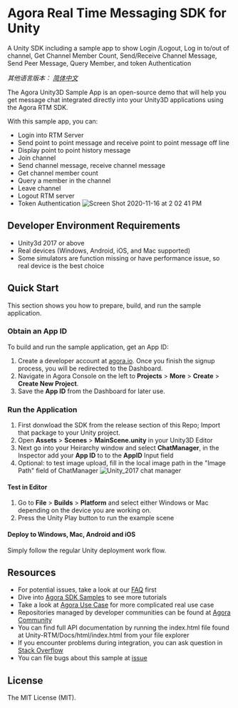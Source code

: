 # Agora Real Time Messaging SDK for Unity
A Unity SDK including a sample app to show Login /Logout, Log in to/out of channel, Get Channel Member Count, Send/Receive Channel Message, Send Peer Message, Query Member, and token Authentication

*其他语言版本： [简体中文](README.zh.md)*

The Agora Unity3D Sample App is an open-source demo that will help you get message chat integrated directly into your Unity3D applications using the Agora RTM SDK.

With this sample app, you can:

- Login into RTM Server
- Send point to point message and receive point to point message off line
- Display point to point history message
- Join channel
- Send channel message, receive channel message
- Get channel member count
- Query a member in the channel
- Leave channel
- Logout RTM server
- Token Authentication
![Screen Shot 2020-11-16 at 2 02 41 PM](https://user-images.githubusercontent.com/1261195/99313438-6aba8e00-2814-11eb-9a29-07927ee655ca.png)

## Developer Environment Requirements
- Unity3d 2017 or above
- Real devices (Windows, Android, iOS, and Mac supported)
- Some simulators are function missing or have performance issue, so real device is the best choice

## Quick Start

This section shows you how to prepare, build, and run the sample application.

### Obtain an App ID

To build and run the sample application, get an App ID:
1. Create a developer account at [agora.io](https://dashboard.agora.io/signin/). Once you finish the signup process, you will be redirected to the Dashboard.
2. Navigate in Agora Console on the left to **Projects** > **More** > **Create** > **Create New Project**.
3. Save the **App ID** from the Dashboard for later use.

### Run the Application   

1. First donwload the SDK from the release section of this Repo; Import that package to your Unity project.
2. Open **Assets** > **Scenes** > **MainScene.unity** in your Unity3D Editor
3. Next go into your Heirarchy window and select **ChatManager**, in the Inspector add your **App ID** to to the **AppID** Input field
4. Optional: to test image upload, fill in the local image path in the "Image Path" field of ChatManager
![Unity_2017 chat manager](https://user-images.githubusercontent.com/1261195/99313131-e36d1a80-2813-11eb-9628-be633fb818dc.png)

#### Test in Editor 
1. Go to **File** > **Builds** > **Platform** and select either Windows or Mac depending on the device you are working on. 
2. Press the Unity Play button to run the example scene 

#### Deploy to Windows, Mac, Android and iOS
Simply follow the regular Unity deployment work flow.


## Resources

- For potential issues, take a look at our [FAQ](https://docs.agora.io/en/faq) first
- Dive into [Agora SDK Samples](https://github.com/AgoraIO) to see more tutorials
- Take a look at [Agora Use Case](https://github.com/AgoraIO-usecase) for more complicated real use case
- Repositories managed by developer communities can be found at [Agora Community](https://github.com/AgoraIO-Community)
- You can find full API documentation by running the index.html file found at Unity-RTM/Docs/html/index.html from your file explorer
- If you encounter problems during integration, you can ask question in [Stack Overflow](https://stackoverflow.com/questions/tagged/agora.io)
- You can file bugs about this sample at [issue](https://github.com/jakep84/Unity-RTM/issues)

## License
The MIT License (MIT).
